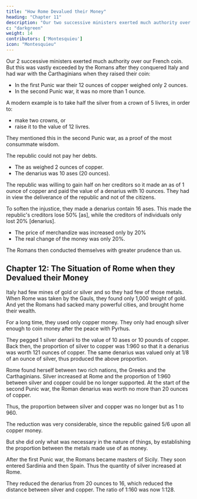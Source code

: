 ```yaml
---
title: "How Rome Devalued their Money"
heading: "Chapter 11"
description: "Our two successive ministers exerted much authority over our French coin. But this was vastly exceeded by the Romans after they conquered Italy and had war with the Carthaginians when they raised their coin"
c: "darkgreen"
weight: 14
contributors: ['Montesquieu']
icon: "Montesquieu"
---
```





Our 2 successive ministers exerted much authority over our French coin. But this was vastly exceeded by the Romans after they conquered Italy and had war with the Carthaginians when they raised their coin:

- In the first Punic war their 12 ounces of copper weighed only 2 ounces.
- In the second Punic war, it was no more than 1 ounce.

A modern example is to take half the silver from a crown of 5 livres, in order to:
- make two crowns, or
- raise it to the value of 12 livres.

They mentioned this in the second Punic war, as a proof of the most consummate wisdom.

The republic could not pay her debts.
- The as weighed 2 ounces of copper.
- The denarius was 10 ases (20 ounces).

The republic was willing to gain half on her creditors so it made an as of 1 ounce of copper and paid the value of a denarius with 10 ounces.  They had in view the deliverance of the republic and not of the citizens. 

To soften the injustice, they made a denarius contain 16 ases. This made the republic's creditors lose 50% [as], while the creditors of individuals only lost 20% [denarius]. 
- The price of merchandize was increased only by 20%
- The real change of the money was only 20%.
                
The Romans then conducted themselves with greater prudence than us.



## Chapter 12: The Situation of Rome when they Devalued their Money

Italy had few mines of gold or silver and so they had few of those metals. When Rome was taken by the Gauls, they found only 1,000 weight of gold. And yet the Romans had sacked many powerful cities, and brought home their wealth.

For a long time, they used only copper money. They only had enough silver enough to coin money after the peace with Pyrhus.

They pegged 1 silver denarii to the value of 10 ases or 10 pounds of copper. Back then, the proportion of silver to copper was 1:960 so that it a denarius was worth 121 ounces of copper. The same denarius was valued only at 1/8 of an ounce of silver, thus produced the above proportion.

Rome found herself between two rich nations, the Greeks and the Carthaginians. Silver increased at Rome and the proportion of 1:960 between silver and copper could be no longer supported. At the start of the second Punic war, the Roman denarius was worth no more than 20 ounces of copper.

Thus, the proportion between silver and copper was no longer but as 1 to 960.

The reduction was very considerable, since the republic gained 5/6 upon all copper money.

But she did only what was necessary in the nature of things, by establishing the proportion between the metals made use of as money.

After the first Punic war, the Romans became masters of Sicily. They soon entered Sardinia and then Spain. Thus the quantity of silver increased at Rome. 

They reduced the denarius from 20 ounces to 16, which reduced the distance between silver and copper. The ratio of 1:160 was now 1:128.

<!-- The Roman conduct was so great as in chusing a proper conjuncture for performing any extraordinary operation. -->
